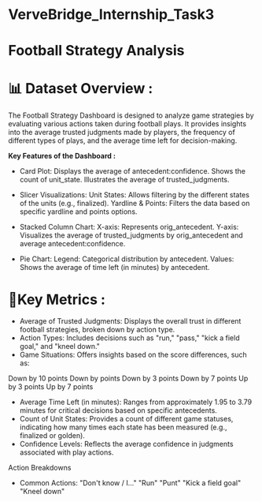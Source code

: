 # VerveBridge_Internship_Task3

# Football Strategy Analysis

# 📊 Dataset Overview :
The Football Strategy Dashboard is designed to analyze game strategies by evaluating various actions taken during football plays. It provides insights into the average trusted judgments made by players, the frequency of different types of plays, and the average time left for decision-making.

**Key Features of the Dashboard :**

- Card Plot:
Displays the average of antecedent:confidence.
Shows the count of unit_state.
Illustrates the average of trusted_judgments.

- Slicer Visualizations:
Unit States: Allows filtering by the different states of the units (e.g., finalized).
Yardline & Points: Filters the data based on specific yardline and points options.

- Stacked Column Chart:
X-axis: Represents orig_antecedent.
Y-axis: Visualizes the average of trusted_judgments by orig_antecedent and average antecedent:confidence.

- Pie Chart:
Legend: Categorical distribution by antecedent.
Values: Shows the average of time left (in minutes) by antecedent.

# 🚀Key Metrics :

- Average of Trusted Judgments: Displays the overall trust in different football strategies, broken down by action type.
- Action Types: Includes decisions such as "run," "pass," "kick a field goal," and "kneel down."
- Game Situations: Offers insights based on the score differences, such as:

Down by 10 points
Down by points
Down by 3 points
Down by 7 points
Up by 3 points
Up by 7 points

- Average Time Left (in minutes): Ranges from approximately 1.95 to 3.79 minutes for critical decisions based on specific antecedents.
- Count of Unit States: Provides a count of different game statuses, indicating how many times each state has been measured (e.g., finalized or golden).
- Confidence Levels: Reflects the average confidence in judgments associated with play actions.
 
Action Breakdowns

- Common Actions:
"Don't know / I..."
"Run"
"Punt"
"Kick a field goal"
"Kneel down"
